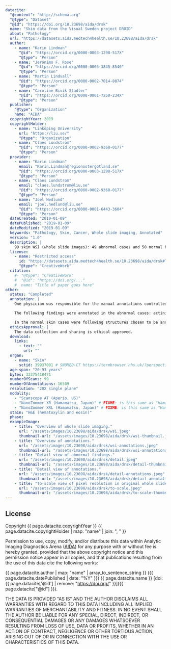 ```yaml
---
datacite:
  "@context": "http://schema.org"
  "@type": "Dataset"
  "@id": "https://doi.org/10.23698/aida/drsk"
  name: "Skin data from the Visual Sweden project DROID"
  about: "Pathology"
  url: "https://datasets.aida.medtech4health.se/10.23698/aida/drsk"
  author:
    - name: "Karin Lindman"
      "@id": "https://orcid.org/0000-0003-1298-517X"
      "@type": "Person"
    - name: "Jerónimo F. Rose"
      "@id": "https://orcid.org/0000-0003-3845-8546"
      "@type": "Person"
    - name: "Martin Lindvall"
      "@id": "https://orcid.org/0000-0002-7014-8874"
      "@type": "Person"
    - name: "Caroline Bivik Stadler"
      "@id": "https://orcid.org/0000-0001-7250-234X"
      "@type": "Person"
  publisher:
    "@type": "Organization"
    name: "AIDA"
  copyrightYear: 2019
  copyrightHolder:
    - name: "Linköping University"
      url: "https://liu.se/"
      "@type": "Organization"
    - name: "Claes Lundström"
      "@id": "https://orcid.org/0000-0002-9368-0177"
      "@type": "Person"
  provider:
    - name: "Karin Lindman"
      email: "Karin.Lindman@regionostergotland.se"
      "@id": "https://orcid.org/0000-0003-1298-517X"
      "@type": "Person"
    - name: "Claes Lundstrom"
      email: "claes.lundstrom@liu.se"
      "@id": "https://orcid.org/0000-0002-9368-0177"
      "@type": "Person"
    - name: "Joel Hedlund"
      email: "joel.hedlund@liu.se"
      "@id": "https://orcid.org/0000-0001-6443-3604"
      "@type": "Person"
  dateCreated: "2019-01-09"
  datePublished: "2019-01-09"
  dateModified: "2019-01-09"
  keywords: "Pathology, Skin, Cancer, Whole slide imaging, Annotated"
  version: "1.0"
  description: |
    99 skin WSI (whole slide images): 49 abnormal cases and 50 normal benign.
  license:
    - name: "Restricted access"
      id: "https://datasets.aida.medtech4health.se/10.23698/aida/drsk#license"
      "@type": "CreativeWork"
  citation:
    #- "@type": "CreativeWork"
    #  "@id": "https://doi.org/..."
    #  name: "Title of paper goes here"
other:
  status: "Completed"
  annotation: |
    One physician was responsible for the manual annotations controlled by a second pathologist. Accurate annotations were made over the whole tissues. 16509 separate annotations were made.

    The following findings were annotated in the abnormal cases: actinic keratosis, basal cell carcinoma, dermatofibroma, dysplastic nevus, intradermal nevus, keratoachantoma, lentigo malignant melanoma, malignant melanoma, malignant melanoma in situ, scar, seborrheic keratosis, squamous cell carcinoma and squamous cell carcinoma in situ. Other areas annotated: abnormal, acanthosis, artifacts, dermis, epidermis, fibrosis, fibrin body, granuloma, inflammation, inflammatory edema, normal, perichondrium, reactive cellular changes, skin appendage structure, surgical margins, structure of cartilage of auditory canal, subcutaneous fatty tissue, subcutaneous tissue, surgical margins and from which body part the skin was excised.

    In the normal skin cases were following structures chosen to be annotated: artifact, dermis, epidermis, normal skin, perichondrium, skin and subcutaneous structure, skin appendage structure, skin structure, structure of cartilage of auditory canal, subcutaneous fatty tissue, subcutaneous tissue and surgical margins.
  ethicsApproval: |
    The data collection and sharing is ethical approved.
  download:
    links:
      - text: ""
        url: ""
  organ:
    - name: "Skin"
      sctid: 39937001 # SNOMED-CT https://termbrowser.nhs.uk/?perspective=full&conceptId1=%s
  age-span: "20-93 years"
  bytes: 32375418471
  numberOfScans: 99
  numberOfAnnotations: 16509
  resolution: "20X single plane"
  modality:
    - "Scanscope AT (Aperio, US)"
    - "NanoZoomer XR (Hamamatsu, Japan)" # FIXME: is this same as "Hamamatsu NanoZoomer-XR C12000 series 2013"?
    - "NanoZoomer XRL (Hamamatsu, Japan)" # FIXME: is this same as "Hamamatsu NanoZoomer 2.0 HT C9600 series 2013"
  stain: "H&E (hematoxylin and eosin)"
  phase:
  exampleImage:
    - title: "Overview of whole slide imaging."
      url: "/assets/images/10.23698/aida/drsk/wsi.jpeg"
      thumbnail-url: "/assets/images/10.23698/aida/drsk/wsi-thumbnail.jpeg"
    - title: "Overview of annotations."
      url: "/assets/images/10.23698/aida/drsk/wsi-annotations.jpeg"
      thumbnail-url: "/assets/images/10.23698/aida/drsk/wsi-annotations-thumbnail.jpeg"
    - title: "Detail view of abnormal findings."
      url: "/assets/images/10.23698/aida/drsk/detail.jpeg"
      thumbnail-url: "/assets/images/10.23698/aida/drsk/detail-thumbnail.jpeg"
    - title: "Detail view of annotations."
      url: "/assets/images/10.23698/aida/drsk/detail-annotations.jpeg"
      thumbnail-url: "/assets/images/10.23698/aida/drsk/detail-annotations-thumbnail.jpeg"
    - title: "To-scale view of pixel resolution in original whole slide imaging data."
      url: "/assets/images/10.23698/aida/drsk/to-scale.jpeg"
      thumbnail-url: "/assets/images/10.23698/aida/drsk/to-scale-thumbnail.jpeg"
---
```

## License
Copyright
{{ page.datacite.copyrightYear }}
{{ page.datacite.copyrightHolder | map: "name" |  join: ", " }}

Permission to use, copy, modify, and/or distribute this data within Analytic
Imaging Diagnostics Arena ([AIDA](https://medtech4health.se/aida)) for any
purpose with or without fee is hereby granted, provided that the above copyright
notice and this permission notice appear in all copies, and that publications
resulting from the use of this data cite the following works:

{{ page.datacite.author | map: "name" | array_to_sentence_string }}
({{ page.datacite.datePublished | date: "%Y" }})
{{ page.datacite.name }}
[doi:{{ page.datacite['@id'] | remove: "https://doi.org/" }}]({{ page.datacite["@id"] }}).

THE DATA IS PROVIDED "AS IS" AND THE AUTHOR DISCLAIMS ALL WARRANTIES WITH REGARD
TO THIS DATA INCLUDING ALL IMPLIED WARRANTIES OF MERCHANTABILITY AND FITNESS. IN
NO EVENT SHALL THE AUTHOR BE LIABLE FOR ANY SPECIAL, DIRECT, INDIRECT, OR
CONSEQUENTIAL DAMAGES OR ANY DAMAGES WHATSOEVER RESULTING FROM LOSS OF USE, DATA
OR PROFITS, WHETHER IN AN ACTION OF CONTRACT, NEGLIGENCE OR OTHER TORTIOUS
ACTION, ARISING OUT OF OR IN CONNECTION WITH THE USE OR CHARACTERISTICS OF THIS
DATA.
